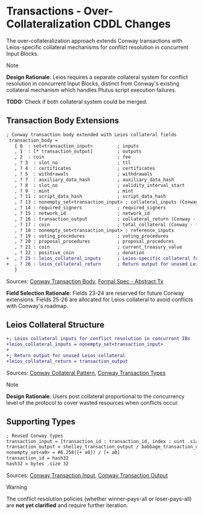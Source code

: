 # Transactions - Over-Collateralization CDDL Changes

The over-collateralization approach extends Conway transactions with Leios-specific collateral mechanisms for conflict resolution in concurrent Input Blocks.

> [!Note]
> **Design Rationale**: Leios requires a separate collateral system for conflict resolution in concurrent Input Blocks, distinct from Conway's existing collateral mechanism which handles Plutus script execution failures.
>
> **TODO:** Check if both collateral system could be merged.

## Transaction Body Extensions

```diff
; Conway transaction body extended with Leios collateral fields
 transaction_body =
   { 0  : set<transaction_input>         ; inputs
   , 1  : [* transaction_output]         ; outputs
   , 2  : coin                           ; fee
   , ? 3  : slot_no                      ; ttl
   , ? 4  : certificates                 ; certificates
   , ? 5  : withdrawals                  ; withdrawals
   , ? 7  : auxiliary_data_hash          ; auxiliary_data_hash
   , ? 8  : slot_no                      ; validity_interval_start
   , ? 9  : mint                         ; mint
   , ? 11 : script_data_hash             ; script_data_hash
   , ? 13 : nonempty_set<transaction_input> ; collateral_inputs (Conway - for script failures)
   , ? 14 : required_signers             ; required_signers
   , ? 15 : network_id                   ; network_id
   , ? 16 : transaction_output           ; collateral_return (Conway - for script failures)
   , ? 17 : coin                         ; total_collateral (Conway - for script failures)
   , ? 18 : nonempty_set<transaction_input> ; reference_inputs
   , ? 19 : voting_procedures            ; voting_procedures
   , ? 20 : proposal_procedures          ; proposal_procedures
   , ? 21 : coin                         ; current_treasury_value
   , ? 22 : positive_coin                ; donation
+  , ? 25 : leios_collateral_inputs      ; Leios-specific collateral for conflict resolution
+  , ? 26 : leios_collateral_return      ; Return output for unused Leios collateral
   }
```
Sources: [Conway Transaction Body](https://github.com/IntersectMBO/cardano-ledger/blob/master/eras/conway/impl/cddl-files/conway.cddl#L130-L151), [Formal Spec - Abstract Tx](https://github.com/input-output-hk/ouroboros-leios-formal-spec/blob/main/formal-spec/Leios/Abstract.agda#L16)

**Field Selection Rationale**: Fields 23-24 are reserved for future Conway extensions. Fields 25-26 are allocated for Leios collateral to avoid conflicts with Conway's roadmap.

## Leios Collateral Structure

```diff
+; Leios collateral inputs for conflict resolution in concurrent IBs
+leios_collateral_inputs = nonempty_set<transaction_input>
+
+; Return output for unused Leios collateral
+leios_collateral_return = transaction_output
```
Sources: [Conway Collateral Pattern](https://github.com/IntersectMBO/cardano-ledger/blob/master/eras/conway/impl/cddl-files/conway.cddl#L108-L120), [Conway Transaction Types](https://github.com/IntersectMBO/cardano-ledger/blob/master/eras/conway/impl/cddl-files/conway.cddl#L137-L145)

> [!Note]
> **Design Rationale**: Users post collateral proportional to the concurrency level of the protocol to cover wasted resources when conflicts occur.

## Supporting Types

```diff
; Reused Conway types
transaction_input = [transaction_id : transaction_id, index : uint .size 2]
transaction_output = shelley_transaction_output / babbage_transaction_output
nonempty_set<a0> = #6.258([+ a0]) / [+ a0]
transaction_id = hash32
hash32 = bytes .size 32
```
Sources: [Conway Transaction Input](https://github.com/IntersectMBO/cardano-ledger/blob/master/eras/conway/impl/cddl-files/conway.cddl#L156), [Conway Transaction Output](https://github.com/IntersectMBO/cardano-ledger/blob/master/eras/conway/impl/cddl-files/conway.cddl#L162)

> [!Warning]
> The conflict resolution policies (whether winner-pays-all or loser-pays-all) are **not yet clarified** and require further iteration.
